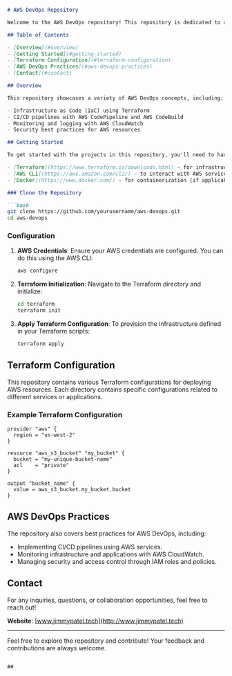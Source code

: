 ```markdown
# AWS DevOps Repository

Welcome to the AWS DevOps repository! This repository is dedicated to demonstrating various DevOps practices, tools, and configurations related to Amazon Web Services (AWS). Here, you will find a collection of Terraform scripts, AWS configuration files, CI/CD pipelines, and best practices for managing AWS resources effectively.

## Table of Contents

- [Overview](#overview)
- [Getting Started](#getting-started)
- [Terraform Configuration](#terraform-configuration)
- [AWS DevOps Practices](#aws-devops-practices)
- [Contact](#contact)

## Overview

This repository showcases a variety of AWS DevOps concepts, including:

- Infrastructure as Code (IaC) using Terraform
- CI/CD pipelines with AWS CodePipeline and AWS CodeBuild
- Monitoring and logging with AWS CloudWatch
- Security best practices for AWS resources

## Getting Started

To get started with the projects in this repository, you'll need to have the following installed:

- [Terraform](https://www.terraform.io/downloads.html) - for infrastructure provisioning
- [AWS CLI](https://aws.amazon.com/cli/) - to interact with AWS services
- [Docker](https://www.docker.com/) - for containerization (if applicable)

### Clone the Repository

```bash
git clone https://github.com/yourusername/aws-devops.git
cd aws-devops
```

### Configuration

1. **AWS Credentials**: Ensure your AWS credentials are configured. You can do this using the AWS CLI:

   ```bash
   aws configure
   ```

2. **Terraform Initialization**: Navigate to the Terraform directory and initialize:

   ```bash
   cd terraform
   terraform init
   ```

3. **Apply Terraform Configuration**: To provision the infrastructure defined in your Terraform scripts:

   ```bash
   terraform apply
   ```

## Terraform Configuration

This repository contains various Terraform configurations for deploying AWS resources. Each directory contains specific configurations related to different services or applications.

### Example Terraform Configuration

```hcl
provider "aws" {
  region = "us-west-2"
}

resource "aws_s3_bucket" "my_bucket" {
  bucket = "my-unique-bucket-name"
  acl    = "private"
}

output "bucket_name" {
  value = aws_s3_bucket.my_bucket.bucket
}
```

## AWS DevOps Practices

The repository also covers best practices for AWS DevOps, including:

- Implementing CI/CD pipelines using AWS services.
- Monitoring infrastructure and applications with AWS CloudWatch.
- Managing security and access control through IAM roles and policies.

## Contact

For any inquiries, questions, or collaboration opportunities, feel free to reach out!

**Website**: [www.jimmypatel.tech](http://www.jimmypatel.tech)

---

Feel free to explore the repository and contribute! Your feedback and contributions are always welcome.
```

##
